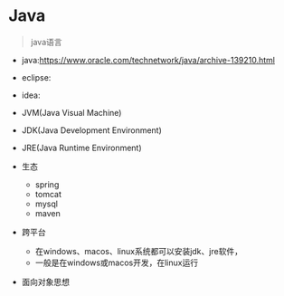 # Java

> java语言




- java:https://www.oracle.com/technetwork/java/archive-139210.html
- eclipse:
- idea:

- JVM(Java Visual Machine)
- JDK(Java Development Environment)
- JRE(Java Runtime Environment)


- 生态
    - spring
    - tomcat
    - mysql
    - maven

- 跨平台
    - 在windows、macos、linux系统都可以安装jdk、jre软件，
    - 一般是在windows或macos开发，在linux运行
- 面向对象思想










